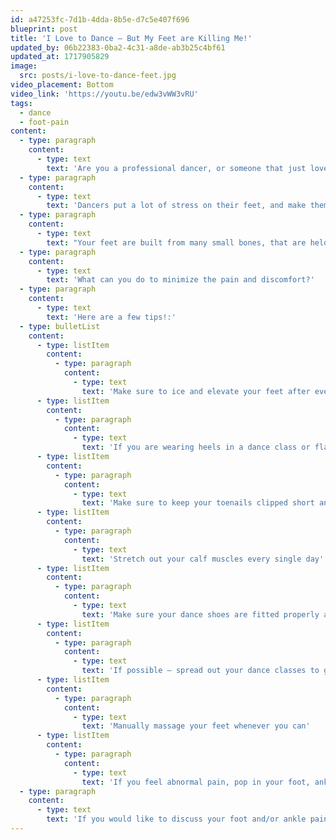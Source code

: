 ```yaml
---
id: a47253fc-7d1b-4dda-8b5e-d7c5e407f696
blueprint: post
title: 'I Love to Dance – But My Feet are Killing Me!'
updated_by: 06b22383-0ba2-4c31-a8de-ab3b25c4bf61
updated_at: 1717905829
image:
  src: posts/i-love-to-dance-feet.jpg
video_placement: Bottom
video_link: 'https://youtu.be/edw3vWW3vRU'
tags:
  - dance
  - foot-pain
content:
  - type: paragraph
    content:
      - type: text
        text: 'Are you a professional dancer, or someone that just loves to take dance classes, but you find that your feet are hurting more and more? Are your feet achy after dance class? Do you feel like you might have to quit something you love because your feet are in pain? Do you ever wonder if there is something you can do to make your feet feel better so you can keep dancing? If you have ever had any of these thoughts – keep on reading!'
  - type: paragraph
    content:
      - type: text
        text: 'Dancers put a lot of stress on their feet, and make them work overtime to be able to move their bodies to the beat! Whether you are landing on your feet from a flip during a hip hop routine, on pointe in ballet, or dancing salsa – you are demanding a lot from your feet!'
  - type: paragraph
    content:
      - type: text
        text: "Your feet are built from many small bones, that are held together by many complex ligaments and have tendons that function to give you an arch and allow you to put all of your body weight on the tips of your toes! They are amazing little machines that can do a lot. However, they do have a tipping point.\_ When you are using your feet to accomplish intricate dances on a regular basis, those tendons and ligaments are working overtime to keep all the bones in the correct alignment and maintain the arch of your feet. This causes them to feel achy or sore after a few dance classes and over time can lead to painful callused feet.\_"
  - type: paragraph
    content:
      - type: text
        text: 'What can you do to minimize the pain and discomfort?'
  - type: paragraph
    content:
      - type: text
        text: 'Here are a few tips!:'
  - type: bulletList
    content:
      - type: listItem
        content:
          - type: paragraph
            content:
              - type: text
                text: 'Make sure to ice and elevate your feet after every single class'
      - type: listItem
        content:
          - type: paragraph
            content:
              - type: text
                text: 'If you are wearing heels in a dance class or flats (both of which cause stress on your feet) make sure to minimize the use of either outside of class. Instead, wear good supportive shoe gear with orthotics when you are not dancing'
      - type: listItem
        content:
          - type: paragraph
            content:
              - type: text
                text: 'Make sure to keep your toenails clipped short and straight across'
      - type: listItem
        content:
          - type: paragraph
            content:
              - type: text
                text: 'Stretch out your calf muscles every single day'
      - type: listItem
        content:
          - type: paragraph
            content:
              - type: text
                text: 'Make sure your dance shoes are fitted properly and by a professional.'
      - type: listItem
        content:
          - type: paragraph
            content:
              - type: text
                text: 'If possible – spread out your dance classes to give your feet a chance to rest'
      - type: listItem
        content:
          - type: paragraph
            content:
              - type: text
                text: 'Manually massage your feet whenever you can'
      - type: listItem
        content:
          - type: paragraph
            content:
              - type: text
                text: 'If you feel abnormal pain, pop in your foot, ankle, or calf, see a specialist soon!'
  - type: paragraph
    content:
      - type: text
        text: 'If you would like to discuss your foot and/or ankle pain and get more specific advice, please come see me at {{ business:name }}!'
---
```

